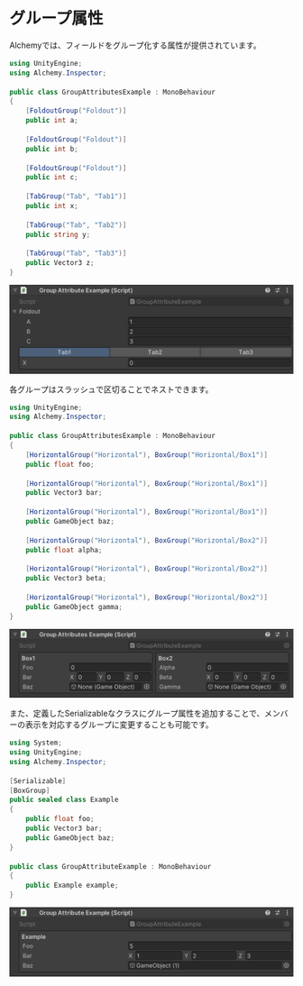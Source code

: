 # グループ属性

Alchemyでは、フィールドをグループ化する属性が提供されています。

```cs
using UnityEngine;
using Alchemy.Inspector;

public class GroupAttributesExample : MonoBehaviour
{
    [FoldoutGroup("Foldout")]
    public int a;

    [FoldoutGroup("Foldout")]
    public int b;

    [FoldoutGroup("Foldout")]
    public int c;

    [TabGroup("Tab", "Tab1")]
    public int x;

    [TabGroup("Tab", "Tab2")]
    public string y;

    [TabGroup("Tab", "Tab3")]
    public Vector3 z;
}
```

![img](../../images/img-group-1.png)

各グループはスラッシュで区切ることでネストできます。

```cs
using UnityEngine;
using Alchemy.Inspector;

public class GroupAttributesExample : MonoBehaviour
{
    [HorizontalGroup("Horizontal"), BoxGroup("Horizontal/Box1")]
    public float foo;

    [HorizontalGroup("Horizontal"), BoxGroup("Horizontal/Box1")]
    public Vector3 bar;

    [HorizontalGroup("Horizontal"), BoxGroup("Horizontal/Box1")]
    public GameObject baz;

    [HorizontalGroup("Horizontal"), BoxGroup("Horizontal/Box2")]
    public float alpha;

    [HorizontalGroup("Horizontal"), BoxGroup("Horizontal/Box2")]
    public Vector3 beta;

    [HorizontalGroup("Horizontal"), BoxGroup("Horizontal/Box2")]
    public GameObject gamma;
}
```

![img](../../images/img-group-2.png)

また、定義したSerializableなクラスにグループ属性を追加することで、メンバーの表示を対応するグループに変更することも可能です。

```cs
using System;
using UnityEngine;
using Alchemy.Inspector;

[Serializable]
[BoxGroup]
public sealed class Example
{
    public float foo;
    public Vector3 bar;
    public GameObject baz;
}

public class GroupAttributeExample : MonoBehaviour
{
    public Example example;
}

```

![img](../../images/img-group-3.png)